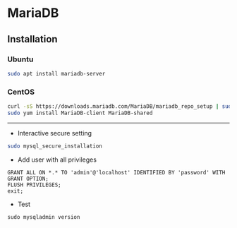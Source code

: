 # MariaDB

## Installation

### Ubuntu

```bash
sudo apt install mariadb-server
```

### CentOS

```bash
curl -sS https://downloads.mariadb.com/MariaDB/mariadb_repo_setup | sudo bash
sudo yum install MariaDB-client MariaDB-shared
```

---

* Interactive secure setting
```bash
sudo mysql_secure_installation
```

* Add user with all privileges
```
GRANT ALL ON *.* TO 'admin'@'localhost' IDENTIFIED BY 'password' WITH GRANT OPTION;
FLUSH PRIVILEGES;
exit;
```

* Test
```
sudo mysqladmin version
```